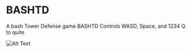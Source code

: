 # BASHTD
A bash Tower Defense game BASHTD
Controls WASD, Space, and 1234 Q to quite

![Alt Text](https://media.giphy.com/media/vFKqnCdLPNOKc/giphy.gif)
